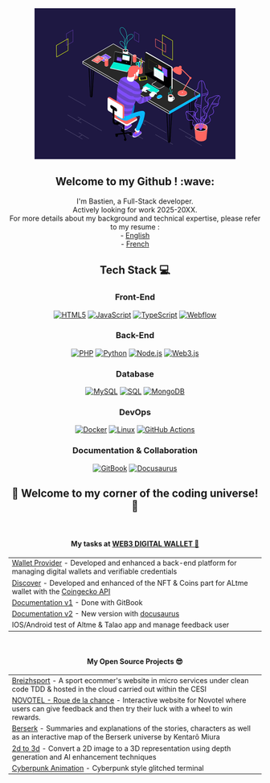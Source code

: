 <div align="center" style="pointer-events: none;">
    <img alt="Coding" width="400" height="300" src="dev_gif.gif">
</div>

<div align="center">
  <h2>Welcome to my Github ! :wave:</h2>
  I'm Bastien, a Full-Stack developer.<br />
  Actively looking for work 2025-20XX.<br />
  For more details about my background and technical expertise, please refer to my resume : <br />
    - <a href="https://github.com/BastienLopez/CV-resume/blob/main/CV_EN.md" target="_blank" >English</a> <br />
    - <a href="https://github.com/BastienLopez/CV-resume/blob/main/CV_FR.md" target="_blank">French</a>
  <br />

  

  <h2>Tech Stack 💻</h2>
  <div align="center">
  <!-- Front-End -->
  <h3>Front-End</h3>
  <a href="https://www.w3.org/MarkUp/"><img src="https://img.shields.io/badge/html5-%23E34F26.svg?style=flat&logo=html5&logoColor=white" alt="HTML5"></a>
  <a href="https://developer.mozilla.org/en-US/docs/Web/JavaScript"><img src="https://img.shields.io/badge/javascript-%23323330.svg?style=flat&logo=javascript&logoColor=%23F7DF1E" alt="JavaScript"></a>
  <a href="https://www.typescriptlang.org/"><img src="https://img.shields.io/badge/typescript-%23007ACC.svg?style=flat&logo=typescript&logoColor=white" alt="TypeScript"></a>
  <a href="https://www.webflow.com/"><img src="https://img.shields.io/badge/Webflow-4353FF?style=flat&logo=webflow&logoColor=white" alt="Webflow"></a>
  <br />

  <!-- Back-End -->
  <h3>Back-End</h3>
  <a href="https://www.php.net/"><img src="https://img.shields.io/badge/php-%23777BB4.svg?style=flat&logo=php&logoColor=white" alt="PHP"></a>
  <a href="https://www.python.org/"><img src="https://img.shields.io/badge/python-3670A0?style=flat&logo=python&logoColor=ffdd54" alt="Python"></a>
  <a href="https://nodejs.org/"><img src="https://img.shields.io/badge/node.js-6DA55F?style=flat&logo=node.js&logoColor=white" alt="Node.js"></a>
  <a href="https://web3js.readthedocs.io/"><img src="https://img.shields.io/badge/web3.js-F16822?style=flat&logo=web3.js&logoColor=white" alt="Web3.js"></a>
  <br />

  <!-- Database -->
  <h3>Database</h3>
  <a href="https://www.mysql.com/"><img src="https://img.shields.io/badge/mysql-%2300000f.svg?style=flat&logo=mysql&logoColor=white" alt="MySQL"></a>
  <a href="https://sql.sh/"><img src="https://img.shields.io/badge/SQL-%2300000f.svg?style=flat&logo=sql&logoColor=white" alt="SQL"></a>
  <a href="https://www.mongodb.com/fr-fr"><img src="https://img.shields.io/badge/mongoDB-%2300000f.svg?style=flat&logo=mongoDB&logoColor=green" alt="MongoDB"></a>
  <br />

  <!-- DevOps -->
  <h3>DevOps</h3>
  <a href="https://www.docker.com/"><img src="https://img.shields.io/badge/docker-blue?style=flat&logo=docker&logoColor=black" alt="Docker"></a>
  <a href="https://www.linux.org/"><img src="https://img.shields.io/badge/Linux-FCC624?style=flat&logo=linux&logoColor=black" alt="Linux"></a>
  <a href="https://github.com/features/actions"><img src="https://img.shields.io/badge/github_actions-grey?style=flat&logo=github&logoColor=black" alt="GitHub Actions"></a>
  <br />

  <!-- Documentation & Collaboration -->
  <h3>Documentation & Collaboration</h3>
  <a href="https://www.gitbook.com/"><img src="https://img.shields.io/badge/gitbook-blue?style=flat&logo=gitbook&logoColor=black" alt="GitBook"></a>
  <a href="https://docusaurus.io/"><img src="https://img.shields.io/badge/docusaurus-green_lime?style=flat&logo=docusaurus&logoColor=black" alt="Docusaurus"></a>
</div>


  
  <h2>🌟 Welcome to my corner of the coding universe! 🌟</h2><br />
    <h4 align="center">My tasks at <a href="https://github.com/TalaoDAO" target="_blank"> WEB3 DIGITAL WALLET 📝</a></h4>
    <div>
      <table align="center">
          <tr>
              <td><a href="https://github.com/TalaoDAO/wallet-provider">Wallet Provider</a> - Developed and enhanced a back-end platform for managing digital wallets and verifiable credentials
          </tr>
          <tr>
              <td><a href="https://github.com/TalaoDAO/DiscoverV2">Discover</a> - Developed and enhanced of the NFT & Coins part for ALtme wallet with the <a href="https://apiguide.coingecko.com/exclusive-endpoints/for-paid-plan-subscribers">Coingecko API</a></td>
          </tr>
          <tr>
              <td><a href="https://altme-documentation.gitbook.io/wallet-provider-documentation/">Documentation v1</a> - Done with GitBook</td>
          </tr>
          <tr>
              <td><a href="https://github.com/TalaoDAO/talao-documentation">Documentation v2</a> - New version with <a href="https://docusaurus.io/">docusaurus</td>
          </tr>
          <tr>
              <td>IOS/Android test of Altme & Talao app and manage feedback user</td>
          </tr>
      </table>
      <br />
      <h4 align="center">My Open Source Projects 😎</h4>
      <table align="center">
          <tr>
              <td><a href="https://github.com/BastienLopez/CESI_Superviser_dev_app">Breizhsport</a> - A sport ecommer's website in micro services under clean code TDD & hosted in the cloud carried out within the CESI</td>
          </tr>
          <tr>
              <td><a href="https://github.com/BastienLopez/NOVOTEL_Roue_de_la_chance">NOVOTEL - Roue de la chance</a> - Interactive website for Novotel where users can give feedback and then try their luck with a wheel to win rewards.</td>
          </tr>
          <tr>
              <td><a href="https://github.com/BastienLopez/Berserk">Berserk</a> - Summaries and explanations of the stories, characters as well as an interactive map of the Berserk universe by Kentarō Miura</td>
          </tr>
          <tr>
              <td><a href="https://github.com/BastienLopez/2d_to_3d">2d to 3d</a> - Convert a 2D image to a 3D representation using depth generation and AI enhancement techniques</td>
          </tr>
          <tr>
              <td><a href="https://github.com/BastienLopez/Cyberpunk-Project">Cyberpunk Animation</a> - Cyberpunk style glitched terminal</td>
          </tr>
      </table>
    </div>
</div>
